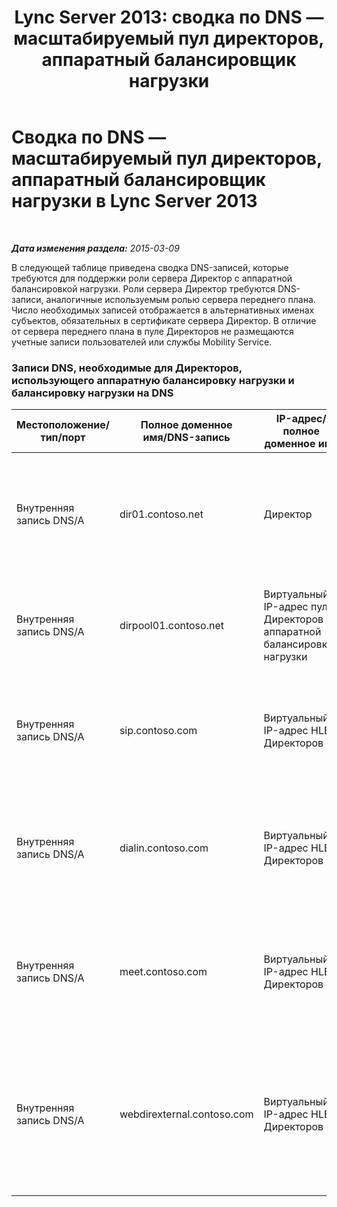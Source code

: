 ﻿---
title: 'Lync Server 2013: сводка по DNS — масштабируемый пул директоров, аппаратный балансировщик нагрузки'
TOCTitle: Сводка по DNS — масштабируемый пул директоров, аппаратный балансировщик нагрузки
ms:assetid: 08ba48e6-bfa1-4ab0-bc89-d58ddb9c20af
ms:mtpsurl: https://technet.microsoft.com/ru-ru/library/JJ204655(v=OCS.15)
ms:contentKeyID: 49308866
ms.date: 05/19/2016
mtps_version: v=OCS.15
ms.translationtype: HT
---

# Сводка по DNS — масштабируемый пул директоров, аппаратный балансировщик нагрузки в Lync Server 2013

 

_**Дата изменения раздела:** 2015-03-09_

В следующей таблице приведена сводка DNS-записей, которые требуются для поддержки роли сервера Директор с аппаратной балансировкой нагрузки. Роли сервера Директор требуются DNS-записи, аналогичные используемым ролью сервера переднего плана. Число необходимых записей отображается в альтернативных именах субъектов, обязательных в сертификате сервера Директор. В отличие от сервера переднего плана в пуле Директоров не размещаются учетные записи пользователей или службы Mobility Service.

### Записи DNS, необходимые для Директоров, использующего аппаратную балансировку нагрузки и балансировку нагрузки на DNS

<table>
<colgroup>
<col style="width: 25%" />
<col style="width: 25%" />
<col style="width: 25%" />
<col style="width: 25%" />
</colgroup>
<thead>
<tr class="header">
<th>Местоположение/тип/порт</th>
<th>Полное доменное имя/DNS-запись</th>
<th>IP-адрес/полное доменное имя</th>
<th>Сопоставление/комментарии</th>
</tr>
</thead>
<tbody>
<tr class="odd">
<td><p>Внутренняя запись DNS/A</p></td>
<td><p>dir01.contoso.net</p></td>
<td><p>Директор</p></td>
<td><p>Директор содержит запись, которая использовалась для репликации и межсерверного взаимодействия</p></td>
</tr>
<tr class="even">
<td><p>Внутренняя запись DNS/A</p></td>
<td><p>dirpool01.contoso.net</p></td>
<td><p>Виртуальный IP-адрес пула Директоров с аппаратной балансировкой нагрузки</p></td>
<td><p>Запись узла для Директоров с балансировкой нагрузки на DNS</p></td>
</tr>
<tr class="odd">
<td><p>Внутренняя запись DNS/A</p></td>
<td><p>sip.contoso.com</p></td>
<td><p>Виртуальный IP-адрес HLB Директоров</p></td>
<td><p>Входящий протокол SIP для передачи данных от внутреннего интерфейса сервер</p></td>
</tr>
<tr class="even">
<td><p>Внутренняя запись DNS/A</p></td>
<td><p>dialin.contoso.com</p></td>
<td><p>Виртуальный IP-адрес HLB Директоров</p></td>
<td><p>Аппаратный балансировщик нагрузки, опубликованный веб-службами dialin с обратного прокси-сервера</p></td>
</tr>
<tr class="odd">
<td><p>Внутренняя запись DNS/A</p></td>
<td><p>meet.contoso.com</p></td>
<td><p>Виртуальный IP-адрес HLB Директоров</p></td>
<td><p>Аппаратный балансировщик нагрузки, опубликованный веб-службами meet с обратного прокси-сервера</p></td>
</tr>
<tr class="even">
<td><p>Внутренняя запись DNS/A</p></td>
<td><p>webdirexternal.contoso.com</p></td>
<td><p>Виртуальный IP-адрес HLB Директоров</p></td>
<td><p>Аппаратный балансировщик нагрузки, опубликованный и определенный внешними службами веб-билетов обратного прокси-сервера для Директоров</p></td>
</tr>
</tbody>
</table>

